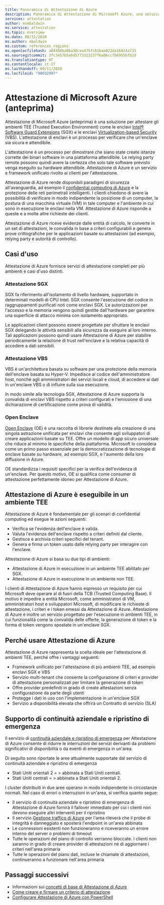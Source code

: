 ```yaml
---
title: Panoramica di Attestazione di Azure
description: Panoramica di Attestazione di Microsoft Azure, una soluzione per l'attestazione di ambienti TEE (Trusted Execution Environment)
services: attestation
author: msmbaldwin
ms.service: attestation
ms.topic: overview
ms.date: 08/31/2020
ms.author: mbaldwin
ms.custom: references_regions
ms.openlocfilehash: a84308ba06a38cea475fcb1bae022da16424a731
ms.sourcegitcommit: 3fc3457b5a6d5773323237f6a06ccfb6955bfb2d
ms.translationtype: HT
ms.contentlocale: it-IT
ms.lasthandoff: 09/11/2020
ms.locfileid: "90032997"
---
```

# <a name="microsoft-azure-attestation-preview"></a>Attestazione di Microsoft Azure (anteprima)

Attestazione di Microsoft Azure (anteprima) è una soluzione per attestare gli ambienti TEE (Trusted Execution Environment) come le enclavi [Intel® Software Guard Extensions](https://www.intel.com/content/www/us/en/architecture-and-technology/software-guard-extensions.html) (SGX) e le enclavi [Virtualization-based Security](/windows-hardware/design/device-experiences/oem-vbs) (VBS). L'attestazione di enclavi è un processo per verificare che un'enclave sia sicura e attendibile.

L'attestazione è un processo per dimostrare che siano state create istanze corrette dei binari software in una piattaforma attendibile. Le relying party remote possono quindi avere la certezza che solo tale software previsto venga eseguito su hardware attendibile. Attestazione di Azure è un servizio e framework unificato rivolto ai clienti per l'attestazione.

Attestazione di Azure rende disponibili paradigmi di sicurezza all'avanguardia, ad esempio il [confidential computing di Azure](../confidential-computing/overview.md) e la protezione delle reti perimetrali intelligenti. I clienti chiedono di avere la possibilità di verificare in modo indipendente la posizione di un computer, la postura di una macchina virtuale (VM) in tale computer e l'ambiente in cui sono in esecuzione le enclavi nella VM. Attestazione di Azure risponde a queste e a molte altre richieste dei clienti.

Attestazione di Azure riceve evidenze dalle entità di calcolo, le converte in un set di attestazioni, le convalida in base a criteri configurabili e genera prove crittografiche per le applicazioni basate su attestazioni (ad esempio, relying party e autorità di controllo).

## <a name="use-cases"></a>Casi d'uso

Attestazione di Azure fornisce servizi di attestazione completi per più ambienti e casi d'uso distinti.

### <a name="sgx-attestation"></a>Attestazione SGX

SGX fa riferimento all'isolamento di livello hardware, supportato in determinati modelli di CPU Intel. SGX consente l'esecuzione del codice in raggruppamenti purificati noti come enclavi SGX. Le autorizzazioni per l'accesso e la memoria vengono quindi gestite dall'hardware per garantire una superficie di attacco minima con isolamento appropriato.

Le applicazioni client possono essere progettate per sfruttare le enclavi SGX delegando le attività sensibili alla sicurezza da eseguire al loro interno. Tali applicazioni possono quindi usare Attestazione di Azure per stabilire periodicamente la relazione di trust nell'enclave e la relativa capacità di accedere a dati sensibili.

### <a name="vbs-attestation"></a>Attestazione VBS

VBS è un'architettura basata su software per una protezione della memoria dell'enclave basata su Hyper-V. Impedisce al codice dell'amministratore host, nonché agli amministratori dei servizi locali e cloud, di accedere ai dati in un'enclave VBS o di influire sulla sua esecuzione.

In modo simile alla tecnologia SGX, Attestazione di Azure supporta la convalida di enclavi VBS rispetto a criteri configurati e l'emissione di una dichiarazione di certificazione come prova di validità.

### <a name="open-enclave"></a>Open Enclave
[Open Enclave](https://openenclave.io/sdk/) (OE) è una raccolta di librerie destinate alla creazione di una singola astrazione unificata per enclavi che consente agli sviluppatori di creare applicazioni basate su TEE. Offre un modello di app sicuro universale che riduce al minimo le specifiche della piattaforma. Microsoft lo considera come un primo passo essenziale per la democratizzazione di tecnologie di enclave basate su hardware, ad esempio SGX, e l'aumento della loro diffusione in Azure.

OE standardizza i requisiti specifici per la verifica dell'evidenza di un'enclave. Per questo motivo, OE si qualifica come consumer di attestazione perfettamente idoneo per Attestazione di Azure.

## <a name="azure-attestation-can-run-in-a-tee"></a>Attestazione di Azure è eseguibile in un ambiente TEE

Attestazione di Azure è fondamentale per gli scenari di confidential computing ed esegue le azioni seguenti:

- Verifica se l'evidenza dell'enclave è valida.
- Valuta l'evidenza dell'enclave rispetto a criteri definiti dal cliente.
- Gestisce e archivia criteri specifici del tenant.
- Genera e firma un token usato dalle relying party per interagire con l'enclave.

Attestazione di Azure si basa su due tipi di ambienti:
- Attestazione di Azure in esecuzione in un ambiente TEE abilitato per SGX.
- Attestazione di Azure in esecuzione in un ambiente non TEE.

I clienti di Attestazione di Azure hanno espresso un requisito per cui Microsoft deve operare al di fuori della TCB (Trusted Computing Base). Il motivo è impedire a entità Microsoft, come amministratori di VM, amministratori host e sviluppatori Microsoft, di modificare le richieste di attestazione, i criteri e i token emessi da Attestazione di Azure. Attestazione di Azure è inoltre un servizio progettato per l'esecuzione in ambienti TEE, in cui funzionalità come la convalida delle offerte, la generazione di token e la forma di token vengono spostate in un'enclave SGX.

## <a name="why-use-azure-attestation"></a>Perché usare Attestazione di Azure

Attestazione di Azure rappresenta la scelta ideale per l'attestazione di ambienti TEE, perché offre i vantaggi seguenti: 

- Framework unificato per l'attestazione di più ambienti TEE, ad esempio enclavi SGX e VBS
- Servizio multi-tenant che consente la configurazione di criteri e provider di attestazione personalizzati per limitare la generazione di token
- Offre provider predefiniti in grado di create attestazioni senza configurazione da parte degli utenti
- Protegge i dati in uso con l'implementazione in un'enclave SGX
- Servizio a disponibilità elevata che offrirà un Contratto di servizio (SLA)

## <a name="business-continuity-and-disaster-recovery-bcdr-support"></a>Supporto di continuità aziendale e ripristino di emergenza

Il servizio di [continuità aziendale e ripristino di emergenza](/azure/best-practices-availability-paired-regions) per Attestazione di Azure consente di ridurre le interruzioni dei servizi derivanti da problemi significativi di disponibilità o da eventi di emergenza in un'area.

Di seguito sono riportate le aree attualmente supportate dal servizio di continuità aziendale e ripristino di emergenza
- Stati Uniti orientali 2 = > abbinata a Stati Uniti centrali.
- Stati Uniti centrali = > abbinata a Stati Uniti orientali 2.

I cluster distribuiti in due aree operano in modo indipendente in circostanze normali. Nel caso di errori o interruzioni in un'area, si verifica quanto segue:

- Il servizio di continuità aziendale e ripristino di emergenza di Attestazione di Azure fornirà il failover immediato per cui i clienti non devono eseguire altri interventi per il ripristino
- Il servizio [Gestione traffico di Azure](../traffic-manager/index.yml) per l'area rileverà che il probe di integrità è danneggiato e sposterà l'endpoint in un'area abbinata
- Le connessioni esistenti non funzioneranno e riceveranno un errore interno del server o problemi di timeout
- Tutte le operazioni del piano di controllo verranno bloccate. I clienti non saranno in grado di creare provider di attestazioni né di aggiornare i criteri nell'area primaria
- Tutte le operazioni del piano dati, incluse le chiamate di attestazioni, continueranno a funzionare nell'area primaria

## <a name="next-steps"></a>Passaggi successivi
- Informazioni sui [concetti di base di Attestazione di Azure](basic-concepts.md)
- [Come creare e firmare un criterio di attestazione](author-sign-policy.md)
- [Configurare Attestazione di Azure con PowerShell](quickstart-powershell.md)

